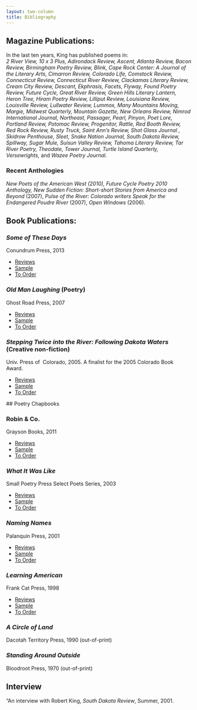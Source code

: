 ```yaml
---
layout: two-column
title: Bibliography
---
```

## Magazine Publications: 
<p>In  the last ten years, King has published poems in<em>:</em><br />
<em>2 River View, 10 x 3 Plus, Adirondack  Review, Ascent, Atlanta Review, Bacon Review, Birmingham Poetry Review, Blink,  Cape Rock Center: A Journal of the Literary Arts, Cimarron Review, Colorado  Life, Comstock Review, Connecticut Review, Connecticut River Review, Clackamas  Literary Review, Cream City Review, Descant, Ekphrasis, Facets, Flyway, Found  Poetry Review, Future Cycle, Great River Review, Green Hills Literary Lantern,  Heron Tree, Hiram Poetry Review, Lilliput Review, Louisiana Review, Louisville  Review, Lullwater Review, Lummox, Many Mountains Moving, Margie, Midwest  Quarterly, Mountain Gazette, New Orleans Review, Nimrod International Journal,  Northeast, Passager, Pearl, Pinyon,</em> <em>Poet Lore, Portland Review,  Potomac Review, Progenitor, Rattle, Red Booth Review, Red Rock Review, Rusty  Truck, Saint Ann&rsquo;s Review, Shot Glass Journal , Skidrow Penthouse, Sleet, Snake  Nation Journal, South Dakota Review, Spillway, Sugar Mule, Suisun Valley Review,  Tahoma Literary Review, Tar River Poetry, Theodate, Tower Journal, Turtle  Island Quarterly, Versewrights, </em>and <em>Wazee Poetry Journal.</em></p>
<h3>Recent  Anthologies</h3>
<p> <em>New Poets of the American </em><em>West (2010), Future Cycle Poetry</em><em> 2010 Anthology</em><em>, New Sudden Fiction: Short-short Stories from  America and Beyond</em> (2007), <em>Pulse of  the River: Colorado writers Speak for the Endangered Poudre River</em> (2007), <em>Open Windows</em> (2006).</p>

## Book Publications:

### _Some of These Days_

<p>Conundrum Press, 2013</p>
<ul>
<li><a href="SomeofTheseDays/reviews.html">Reviews</a></li>
<li><a href="SomeofTheseDays/samples.html">Sample</a></li>
<li><a href="SomeofTheseDays/order.html">To Order</a></li>
</ul>

### _Old Man Laughing_ (Poetry)

<p>Ghost Road  Press, 2007</p>
<ul>
<li><a href="OldManLaughing/reviews.html">Reviews</a></li>
<li><a href="OldManLaughing/samples.html">Sample</a></li>
<li><a href="orderingInfo/index.html">To Order </a></li>
</ul>

### _Stepping Twice into  the River: Following Dakota Waters_  (Creative non-fiction)

<p> Univ.
Press of&nbsp; Colorado,  2005. A finalist for the 2005 Colorado Book Award.</p>
<ul>
<li><a href="SteppingTwice/reviews.html">Reviews</a></li>
<li><a href="SteppingTwice/samples.html">Sample</a></li>
<li><a href="SteppingTwice/SteppingTwice.pdf">To Order 	    </a></li>
</ul>
## Poetry Chapbooks</h2>
<h3>Robin &amp; Co.</h3>
<p>Grayson Books, 2011</p>
<ul>
<li><a href="rodin/reviews.html">Reviews</a></li>
<li><a href="rodin/samples.html">Sample</a></li>
<li><a href="http://robertkingpoet.com/bibliography/orderingInfo/index.html">To Order</a></li>
</ul>
<h3><em>What It Was Like</em></h3>
<p>Small  Poetry Press Select Poets Series, 2003 </p>
<ul>
<li><a href="WhatItWasLike/reviews.html">Reviews</a></li>
<li><a href="WhatItWasLike/sample.html">Sample</a></li>
<li><a href="orderingInfo/index.html#chapbooks">To Order </a></li>
</ul>
<h3><em>Naming Names</em></h3>
<p> Palanquin Press, 2001</p>
<ul>
<li><a href="NamingNames/reviews.html">Reviews</a></li>
<li><a href="NamingNames/samples.html">Sample</a></li>
<li><a href="orderingInfo/index.html#chapbooks">To Order </a></li>
</ul>
<h3><em>Learning American</em></h3>
<p> Frank Cat Press, 1998&nbsp;</p>
<ul>
<li><a href="LearningAmerica/reviews.html">Reviews</a></li>
<li><a href="LearningAmerica/sample.html">Sample</a></li>
<li><a href="orderingInfo/index.html#chapbooks">To Order </a><a href="#"></a></li>
</ul>
<h3><em>A Circle</em><em> of Land</em></h3>
<p> Dacotah Territory Press, 1990  (out-of-print)</p>
<h3>            <em>Standing Around  Outside</em></h3>
<p> Bloodroot Press, 1970 (out-of-print)</p>

## Interview

<p>&ldquo;An interview  with Robert King, <em>South Dakota Review</em>,  Summer, 2001.</p>